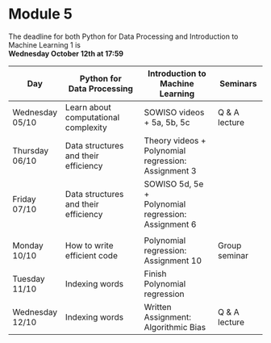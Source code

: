 
# Module 5

The deadline for both Python for Data Processing and Introduction to Machine Learning 1 is<br>**Wednesday October 12th at 17:59**

| Day                | Python for<br>Data Processing        | Introduction to<br>Machine Learning     | Seminars                                    |
|--------------------|--------------------------------------|-----------------------------------------|---------------------------------------------|
| Wednesday<br>05/10 | Learn about computational complexity | SOWISO videos + 5a, 5b, 5c              | Q & A lecture                               |
| Thursday<br>06/10  | Data structures and their efficiency | Theory videos +<br>Polynomial regression: Assignment 3  |                             |
| Friday<br>07/10    | Data structures and their efficiency | SOWISO 5d, 5e +<br>Polynomial regression: Assignment 6  |                             |
|                    |                                      |                                                         |                             |
| Monday<br>10/10    | How to write efficient code          | Polynomial regression: Assignment 10    | Group seminar                               |
| Tuesday<br>11/10   | Indexing words                       | Finish Polynomial regression            |                                             |
| Wednesday<br>12/10 | Indexing words                       | Written Assignment: Algorithmic Bias    | Q & A lecture                               |


